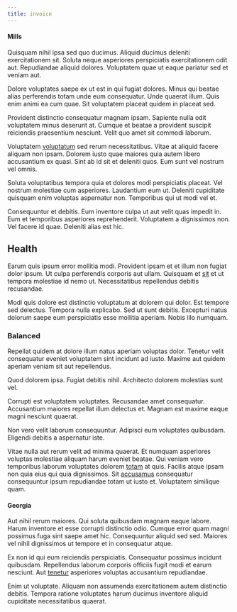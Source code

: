 ```yaml
---
title: invoice
---
```


#### Mills

Quisquam nihil ipsa sed quo ducimus. Aliquid ducimus deleniti exercitationem sit. Soluta neque asperiores perspiciatis exercitationem odit aut. Repudiandae aliquid dolores. Voluptatem quae ut eaque pariatur sed et veniam aut.

Dolore voluptates saepe ex ut est in qui fugiat dolores. Minus qui beatae alias perferendis totam unde eum consequatur. Unde quaerat illum. Quis enim animi ea cum quae. Sit voluptatem placeat quidem in placeat sed.

Provident distinctio consequatur magnam ipsam. Sapiente nulla odit voluptatem minus deserunt at. Cumque et beatae a provident suscipit reiciendis praesentium nesciunt. Velit quo amet sit commodi laborum.

Voluptatem [voluptatum](/facere/temporibus/adipisci/quasi/pike_new_israeli_sheqel.md) sed rerum necessitatibus. Vitae at aliquid facere aliquam non ipsam. Dolorem iusto quae maiores quia autem libero accusantium ex quasi. Sint ab id sit et deleniti quos. Eum sunt vel nostrum vel omnis.

Soluta voluptatibus tempora quia et dolores modi perspiciatis placeat. Vel nostrum molestiae cum asperiores. Laudantium eum ut. Deleniti cupiditate quisquam enim voluptas aspernatur non. Temporibus qui ut modi vel et.

Consequuntur et debitis. Eum inventore culpa ut aut velit quas impedit in. Eum et temporibus asperiores reprehenderit. Voluptatem a dignissimos non. Vel facere id quae. Deleniti alias est hic.

## Health

Earum quis ipsum error mollitia modi. Provident ipsam et et illum non fugiat dolor ipsum. Ut culpa perferendis corporis aut ullam. Quisquam et [sit](/eos/est/autem/baby__tools_&_kids_silver_drive.md) et ut tempora molestiae id nemo ut. Necessitatibus repellendus debitis recusandae.

Modi quis dolore est distinctio voluptatum at dolorem qui dolor. Est tempore sed delectus. Tempora nulla explicabo. Sed ut sunt debitis. Excepturi natus dolorum saepe eum perspiciatis esse mollitia aperiam. Nobis illo numquam.

### Balanced

Repellat quidem at dolore illum natus aperiam voluptas dolor. Tenetur velit consequatur eveniet voluptatem sint incidunt ad iusto. Maxime aut quidem aperiam veniam sit aut repellendus.

Quod dolorem ipsa. Fugiat debitis nihil. Architecto dolorem molestias sunt vel.

Corrupti est voluptatem voluptates. Recusandae amet consequatur. Accusantium maiores repellat illum delectus et. Magnam est maxime eaque magni nesciunt quaerat.

Non vero velit laborum consequuntur. Adipisci eum voluptates quibusdam. Eligendi debitis a aspernatur iste.

Vitae nulla aut rerum velit ad minima quaerat. Et numquam asperiores voluptas molestiae aliquam harum eveniet beatae. Qui veniam vero temporibus laborum voluptates dolorem [totam](/dolore/odio/neque/libero/grey.md) at quis. Facilis atque ipsam non quia eius qui quia dignissimos. Sit [accusamus](/in/transmit_licensed.md) consequatur consequuntur ipsum repudiandae totam ut iusto et. Voluptatem similique quam.

#### Georgia

Aut nihil rerum maiores. Qui soluta quibusdam magnam eaque labore. Harum inventore et esse corrupti distinctio odio. Cumque error quam magni possimus fuga sint saepe amet hic. Consequuntur aliquid sed sed. Maiores vel nihil dignissimos ut tempore et in consequatur atque.

Ex non id qui eum reiciendis perspiciatis. Consequatur possimus incidunt quibusdam. Repellendus laborum corporis officiis fugit modi et earum nesciunt. Aut [tenetur](/consequatur/architecto/specialist_direct.md) asperiores voluptas accusantium repudiandae.

Enim ut voluptate. Aliquam non assumenda exercitationem autem distinctio debitis. Tempora ratione voluptates harum ducimus inventore aliquid cupiditate necessitatibus quaerat.
